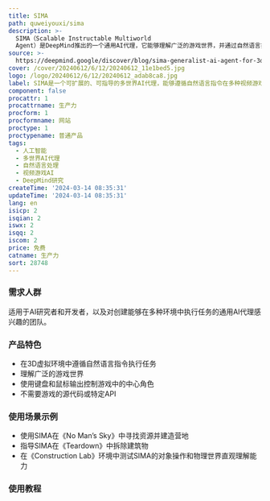 ```yaml
---
title: SIMA
path: quweiyouxi/sima
description: >-
  SIMA（Scalable Instructable Multiworld
  Agent）是DeepMind推出的一个通用AI代理，它能够理解广泛的游戏世界，并通过自然语言指令在其中执行任务。这项研究标志着AI代理首次展示出能够理解多种游戏环境并遵循指令的能力。SIMA不需要访问游戏的源代码或特定的API，它只需要屏幕上的图像和用户简单的自然语言指令作为输入。
source: >-
  https://deepmind.google/discover/blog/sima-generalist-ai-agent-for-3d-virtual-environments/
cover: /cover/20240612/6/12/20240612_11e1bed5.jpg
logo: /logo/20240612/6/12/20240612_adab8ca8.jpg
label: SIMA是一个可扩展的、可指导的多世界AI代理，能够遵循自然语言指令在多种视频游戏环境中执行任务
component: false
procattr: 1
procattrname: 生产力
procform: 1
procformname: 网站
proctype: 1
proctypename: 普通产品
tags:
  - 人工智能
  - 多世界AI代理
  - 自然语言处理
  - 视频游戏AI
  - DeepMind研究
createTime: '2024-03-14 08:35:31'
updateTime: '2024-03-14 08:35:31'
lang: en
isicp: 2
isqian: 2
iswx: 2
isqq: 2
iscom: 2
price: 免费
catname: 生产力
sort: 28748
---
```




### 需求人群
适用于AI研究者和开发者，以及对创建能够在多种环境中执行任务的通用AI代理感兴趣的团队。

### 产品特色
- 在3D虚拟环境中遵循自然语言指令执行任务
- 理解广泛的游戏世界
- 使用键盘和鼠标输出控制游戏中的中心角色
- 不需要游戏的源代码或特定API

### 使用场景示例
- 使用SIMA在《No Man’s Sky》中寻找资源并建造营地
- 指导SIMA在《Teardown》中拆除建筑物
- 在《Construction Lab》环境中测试SIMA的对象操作和物理世界直观理解能力

### 使用教程


  

